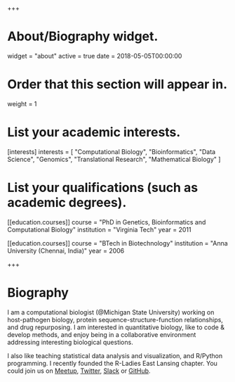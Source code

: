 +++
# About/Biography widget.
widget = "about"
active = true
date = 2018-05-05T00:00:00

# Order that this section will appear in.
weight = 1

# List your academic interests.
[interests]
  interests = [
    "Computational Biology",
    "Bioinformatics",
    "Data Science",
    "Genomics",
    "Translational Research",
    "Mathematical Biology"
  ]

# List your qualifications (such as academic degrees).
[[education.courses]]
  course = "PhD in Genetics, Bioinformatics and Computational Biology"
  institution = "Virginia Tech"
  year = 2011

[[education.courses]]
  course = "BTech in Biotechnology"
  institution = "Anna University (Chennai, India)"
  year = 2006
 
+++

# Biography

I am a computational biologist (@Michigan State University) working on host-pathogen biology, protein sequence-structure-function relationships, and drug repurposing. I am interested in quantitative biology, like to code & develop methods, and enjoy being in a collaborative environment addressing interesting biological questions.

I also like teaching statistical data analysis and visualization, and R/Python programming. I recently founded the R-Ladies East Lansing chapter. You could join us on [Meetup](meetup.com/Rladieselansing), [Twitter](twitter.com/RLadiesELansing), [Slack](rladies-eastlansing.slack.com) or [GitHub](github.com/rladies).